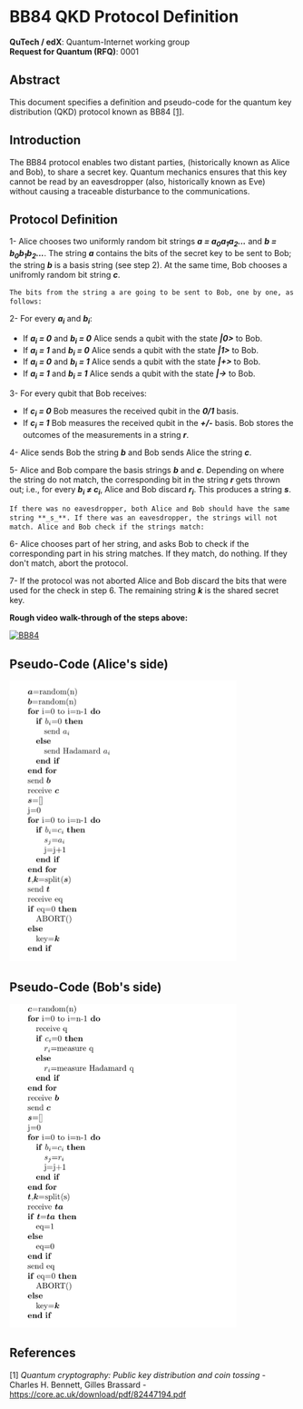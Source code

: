 # BB84 QKD Protocol Definition
**QuTech / edX**: Quantum-Internet working group  
**Request for Quantum (RFQ)**: 0001  

## Abstract
This document specifies a definition and pseudo-code for the quantum key distribution (QKD) protocol known as BB84 [[1]](https://core.ac.uk/download/pdf/82447194.pdf).

## Introduction
The BB84 protocol enables two distant parties, (historically known as Alice and Bob), to share a secret key. Quantum mechanics ensures that this key cannot be read by an eavesdropper (also, historically known as Eve) without causing a traceable disturbance to the communications.

## Protocol Definition
1- Alice chooses two uniformly random bit strings **_a = a<sub>0</sub>a<sub>1</sub>a<sub>2</sub>..._** and **_b = b<sub>0</sub>b<sub>1</sub>b<sub>2</sub>..._**. The string **_a_** contains the bits of the secret key to be sent to Bob; the string **_b_** is a basis string (see step 2). At the same time, Bob chooses a unifromly random bit string **_c_**.

    The bits from the string a are going to be sent to Bob, one by one, as follows:

2- For every **_a<sub>i</sub>_** and **_b<sub>i</sub>_**:
* If **_a<sub>i</sub> = 0_** and **_b<sub>i</sub> = 0_** Alice sends a qubit with the state **_|0>_** to Bob.
* If **_a<sub>i</sub> = 1_** and **_b<sub>i</sub> = 0_** Alice sends a qubit with the state **_|1>_** to Bob.
* If **_a<sub>i</sub> = 0_** and **_b<sub>i</sub> = 1_** Alice sends a qubit with the state **_|+>_** to Bob.
* If **_a<sub>i</sub> = 1_** and **_b<sub>i</sub> = 1_** Alice sends a qubit with the state **_|->_** to Bob.

3- For every qubit that Bob receives:
* If **_c<sub>i</sub> = 0_** Bob measures the received qubit in the **_0/1_** basis.
* If **_c<sub>i</sub> = 1_** Bob measures the received qubit in the **_+/-_** basis.
Bob stores the outcomes of the measurements in a string **_r_**.

4- Alice sends Bob the string **_b_** and Bob sends Alice the string **_c_**.

5- Alice and Bob compare the basis strings **_b_** and **_c_**. Depending on where the string do not match, the corresponding bit in the string **_r_** gets thrown out; i.e., for every **_b<sub>i</sub> ≠ c<sub>i</sub>_**, Alice and Bob discard **_r<sub>i</sub>_**. This produces a string **_s_**.

    If there was no eavesdropper, both Alice and Bob should have the same string **_s_**. If there was an eavesdropper, the strings will not match. Alice and Bob check if the strings match:

6- Alice chooses part of her string, and asks Bob to check if the corresponding part in his string matches. If they match, do nothing. If they don't match, abort the protocol.

7- If the protocol was not aborted Alice and Bob discard the bits that were used for the check in step 6. The remaining string **_k_** is the shared secret key.


**Rough video walk-through of the steps above:**

[![BB84](https://img.youtube.com/vi/8fP_tXwB6bU/2.jpg)](https://www.youtube.com/watch?v=8fP_tXwB6bU)


## Pseudo-Code (Alice's side)
<img src="images/Alice_pseudoCode.png" width="400"/>

## Pseudo-Code (Bob's side)
<img src="images/Bob_pseudoCode.png" width="400"/>

## References
[1] *Quantum cryptography:
Public key distribution and coin tossing* - Charles H. Bennett, Gilles Brassard - https://core.ac.uk/download/pdf/82447194.pdf
